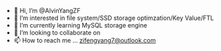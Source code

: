 - 👋 Hi, I’m @AlvinYangZF
- 👀 I’m interested in file system/SSD storage optimzation/Key Value/FTL
- 🌱 I’m currently learning MySQL storage engine
- 💞️ I’m looking to collaborate on 
- 📫 How to reach me ... zifengyang7@outlook.com

<!---
AlvinYangZF/AlvinYangZF is a ✨ special ✨ repository because its `README.md` (this file) appears on your GitHub profile.
You can click the Preview link to take a look at your changes.
--->
